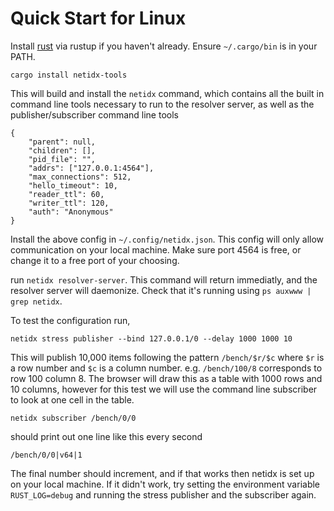 # Quick Start for Linux

Install [rust](https://www.rust-lang.org/tools/install) via rustup if
you haven't already. Ensure `~/.cargo/bin` is in your PATH.

`cargo install netidx-tools`

This will build and install the `netidx` command, which contains all
the built in command line tools necessary to run to the resolver
server, as well as the publisher/subscriber command line tools

```
{
    "parent": null,
    "children": [],
    "pid_file": "",
    "addrs": ["127.0.0.1:4564"],
    "max_connections": 512,
    "hello_timeout": 10,
    "reader_ttl": 60,
    "writer_ttl": 120,
    "auth": "Anonymous"
}
```

Install the above config in `~/.config/netidx.json`. This config will
only allow communication on your local machine. Make sure port 4564 is
free, or change it to a free port of your choosing.

run `netidx resolver-server`. This command will return immediatly, and
the resolver server will daemonize. Check that it's running using `ps
auxwww | grep netidx`.

To test the configuration run,

`netidx stress publisher --bind 127.0.0.1/0 --delay 1000 1000 10`

This will publish 10,000 items following the pattern `/bench/$r/$c`
where `$r` is a row number and `$c` is a column
number. e.g. `/bench/100/8` corresponds to row 100 column 8. The
browser will draw this as a table with 1000 rows and 10 columns,
however for this test we will use the command line subscriber to look
at one cell in the table.

`netidx subscriber /bench/0/0`

should print out one line like this every second

`/bench/0/0|v64|1`

The final number should increment, and if that works then netidx is
set up on your local machine. If it didn't work, try setting the
environment variable `RUST_LOG=debug` and running the stress publisher
and the subscriber again.
